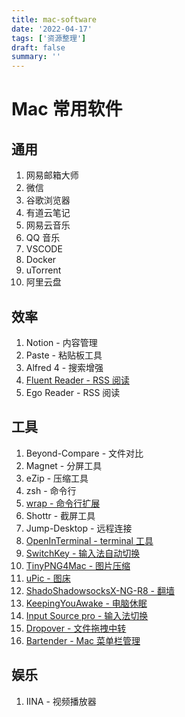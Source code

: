 ```yaml
---
title: mac-software
date: '2022-04-17'
tags: ['资源整理']
draft: false
summary: ''
---
```


# Mac 常用软件

## 通用

1. 网易邮箱大师
2. 微信
3. 谷歌浏览器
4. 有道云笔记
5. 网易云音乐
6. QQ 音乐
7. VSCODE
8. Docker
9. uTorrent
10. 阿里云盘

## 效率

1. Notion - 内容管理
2. Paste - 粘贴板工具
3. Alfred 4 - 搜索增强
4. [Fluent Reader - RSS 阅读](https://github.com/yang991178/fluent-reader)
5. Ego Reader - RSS 阅读

## 工具

1. Beyond-Compare - 文件对比
2. Magnet - 分屏工具
3. eZip - 压缩工具
4. zsh - 命令行
5. [wrap - 命令行扩展](https://www.warp.dev/)
6. Shottr - 截屏工具
7. Jump-Desktop - 远程连接
8. [OpenInTerminal - terminal 工具](https://github.com/Ji4n1ng/OpenInTerminal)
9. [SwitchKey - 输入法自动切换](https://github.com/itsuhane/SwitchKey)
10. [TinyPNG4Mac - 图片压缩](https://github.com/kyleduo/TinyPNG4Mac)
11. [uPic - 图床](https://github.com/gee1k/uPic)
12. [ShadoShadowsocksX-NG-R8 - 翻墙](https://github.com/shadowsocks/ShadowsocksX-NG)
13. [KeepingYouAwake - 电脑休眠](https://github.com/newmarcel/KeepingYouAwake)
14. [Input Source pro - 输入法切换](https://inputsource.pro/zh-CN?utm_source=appinn.com)
15. [Dropover - 文件拖拽中转](https://apps.apple.com/cn/app/dropover/id1355679052?mt=12)
16. [Bartender - Mac 菜单栏管理](https://www.macbartender.com/)

## 娱乐

1. IINA - 视频播放器
